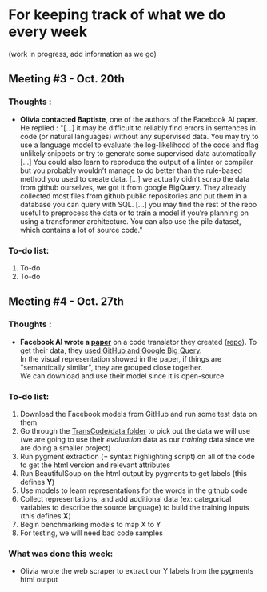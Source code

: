 # For keeping track of what we do every week
(work in progress, add information as we go)

## Meeting #3 - Oct. 20th

### Thoughts : 
- **Olivia contacted Baptiste**, one of the authors of the Facebook AI paper. He replied : "[...] it may be difficult to reliably find errors in sentences in code (or natural languages) without any supervised data. You may try to use a language model to evaluate the log-likelihood of the code and flag unlikely snippets or try to generate some supervised data automatically [...] You could also learn to reproduce the output of a linter or compiler but you probably wouldn’t manage to do better than the rule-based method you used to create data. [...] we actually didn’t scrap the data from github ourselves, we got it from google BigQuery. They already collected most files from github public repositories and put them in a database you can query with SQL. [...] you may find the rest of the repo useful to preprocess the data or to train a model if you’re planning on using a transformer architecture. You can also use the pile dataset, which contains a lot of source code."
 
 ### To-do list:
 1) To-do
 2) To-do

## Meeting #4 - Oct. 27th

### Thoughts : 
- **Facebook AI wrote a [paper](https://ai.facebook.com/blog/deep-learning-to-translate-between-programming-languages/)** on a code translator they created ([repo](https://github.com/facebookresearch/TransCoder)). To get their data, they [used GitHub and Google Big Query](https://github.com/facebookresearch/CodeGen/blob/main/docs/googlebigquery.md).  
In the visual representation showed in the paper, if things are "semantically similar", they are grouped close together.  
We can download and use their model since it is open-source.
 
 ### To-do list:
 1) Download the Facebook models from GitHub and run some test data on them 
 2) Go through the [TransCode/data folder](https://github.com/facebookresearch/TransCoder/tree/main/data) to pick out the data we will use (we are going to use their *evaluation* data as our *training* data since we are doing a smaller project)
 3) Run pygment extraction (= syntax highlighting script) on all of the code to get the html version and relevant attributes 
 4) Run BeautifulSoup on the html output by pygments to get labels (this defines **Y**)
 5) Use models to learn representations for the words in the github code
 6) Collect representations, and add additional data (ex: categorical variables to describe the source language) to build the training inputs (this defines **X**)
 7) Begin benchmarking models to map X to Y
 8) For testing, we will need bad code samples

 ### What was done this week:
 - Olivia wrote the web scraper to extract our Y labels from the pygments html output
